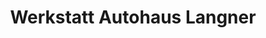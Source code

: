 ---
title: "Werkstatt Autohaus Langner"
url: /hattingen/werkstatt-autohaus-langner/
shop: Autowerkstatt
---